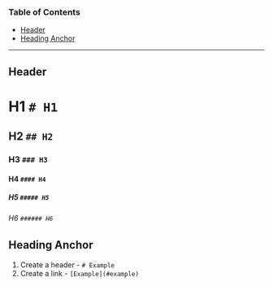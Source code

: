 

### Table of Contents
- [Header](#header)
- [Heading Anchor](#heading-anchor)
---
## Header
# H1 `# H1`
## H2 `## H2`
### H3 `### H3`
#### H4 `#### H4`
##### H5 `##### H5`
###### H6 `###### H6`

## Heading Anchor
1. Create a header - `# Example`
2. Create a link - `[Example](#example)`
